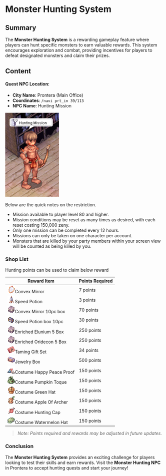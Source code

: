# Monster Hunting System

## Summary

The **Monster Hunting System** is a rewarding gameplay feature where players can hunt specific monsters to earn valuable rewards. This system encourages exploration and combat, providing incentives for players to defeat designated monsters and claim their prizes.

## Content

#### **Quest NPC Location**:
- **City Name**: Prontera (Main Office)
- **Coordinates**: `/navi prt_in 39/113`
- **NPC Name**: Hunting Mission

![Hunting Mission NPC](assets/npc/Hunting_Mission.png)

Below are the quick notes on the restriction.

- Mission available to player level 80 and higher.
- Mission conditions may be reset as many times as desired, with each reset costing 150,000 zeny.
- Only one mission can be completed every 12 hours.
- Missions can only be taken on one character per account.
- Monsters that are killed by your party members within your screen view will be counted as being killed by you.

### Shop List

Hunting points can be used to claim below reward

| Reward Item  | Points Required           |
|--------------|----------------------|
| ![12214](assets/item/12214.png)Convex Mirror<br> | 7 points |
| ![12016](assets/item/12016.png)Speed Potion<br> | 3 points |
| ![12912](assets/item/12912.png)Convex Mirror 10pc box<br> | 70 points |
| ![13995](assets/item/13995.png)Speed Potion box 10pc<br> | 30 points |
| ![14219](assets/item/14219.png)Enriched Elunium 5 Box<br> | 250 points |
| ![14220](assets/item/14220.png)Enriched Oridecon 5 Box<br> | 250 points |
| ![12105](assets/item/12105.png)Taming Gift Set<br> | 34 points |
| ![12106](assets/item/12106.png)Jewelry Box<br> | 500 points |
| ![19762](assets/item/19762.png)Costume Happy Peace Proof<br> | 150 points |
| ![20373](assets/item/20373.png)Costume Pumpkin Toque<br> | 150 points |
| ![20394](assets/item/20394.png)Costume Green Hat<br> | 150 points |
| ![20396](assets/item/20396.png)Costume Apple Of Archer<br> | 150 points |
| ![19797](assets/item/19797.png)Costume Hunting Cap<br> | 150 points |
| ![20204](assets/item/20204.png)Costume Watermelon Hat<br> | 150 points |


> *Note: Points required and rewards may be adjusted in future updates.*


### Conclusion

The **Monster Hunting System** provides an exciting challenge for players looking to test their skills and earn rewards. Visit the **Monster Hunting NPC** in Prontera to accept hunting quests and start your journey!

